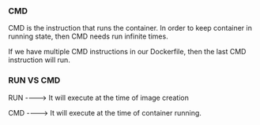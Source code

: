 ### CMD

CMD is the instruction that runs the container. In order to keep container in running state, then CMD needs run infinite times.

If we have multiple CMD instructions in our Dockerfile, then the last CMD instruction will run.

### RUN VS CMD

RUN ----> It will execute at the time of image creation

CMD ----> It will execute at the time of container running.